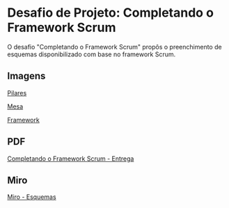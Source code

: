 # Desafio de Projeto: Completando o Framework Scrum

O desafio "Completando o Framework Scrum" propôs o preenchimento de esquemas disponibilizado com base no framework Scrum.

Imagens
---

[Pilares](https://github.com/mauacruz/dio/blob/84a60289e48a85ed15f93e2d841539592ee3e853/Forma%C3%A7%C3%A3o%20Scrum/desafio_de_projeto_scrum_pilares.jpg)

[Mesa](https://github.com/mauacruz/dio/blob/84a60289e48a85ed15f93e2d841539592ee3e853/Forma%C3%A7%C3%A3o%20Scrum/desafio_de_projeto_scrum_mesa.jpg)

[Framework](https://github.com/mauacruz/dio/blob/2511bcf855704521d9731255b3d15371b3ffbb69/Forma%C3%A7%C3%A3o%20Scrum/desafio_de_projeto_scrum_framework.jpg)

PDF
---
[Completando o Framework Scrum - Entrega](https://github.com/mauacruz/dio/blob/44b2bb1935d6c1fd19aeaac2868bd3e8dcccd0df/Forma%C3%A7%C3%A3o%20Scrum/Completando%20o%20Framework%20Scrum%20-%20Entrega.pdf)

Miro
---
[Miro - Esquemas](https://miro.com/welcomeonboard/YWZCU3lXNm10djRpMHhoSnlUM1gxV3ltWVI1alFMejhIY0NTYVJGVXcyTWdUUG5rbEFrRTFFNTZKU2haTzhlU3wzNDU4NzY0NTg3Mjg5NjYyMjAzfDI=?share_link_id=53093697390)

